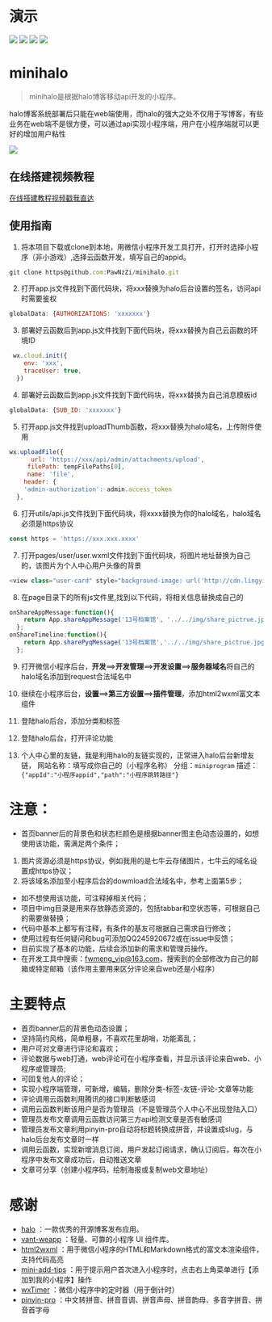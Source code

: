 # 演示
![](https://image.lingyikz.cn/miniprodram.png)
![](https://img.shields.io/badge/Author-Roy-brightgreen) ![](https://img.shields.io/badge/Version-v1.0-orange) ![](https://img.shields.io/badge/License-GPL--3.0-blue)
# minihalo

> minihalo是根据halo博客移动api开发的小程序。

halo博客系统部署后只能在web端使用，而halo的强大之处不仅用于写博客，有些业务在web端不是很方便，可以通过api实现小程序端，用户在小程序端就可以更好的增加用户粘性

![](https://image.lingyikz.cn/%E6%8B%BC%E6%8E%A5%E5%9B%BE%20%281%29%20%281%29.jpeg)
## 在线搭建视频教程
[在线搭建教程视频戳我直达](https://www.bilibili.com/video/BV1vM4y1G7Ku "在线搭建教程视频戳我直达")
## 使用指南
1. 将本项目下载或clone到本地，用微信小程序开发工具打开，打开时选择小程序（非小游戏）,选择云函数开发，填写自己的appid。
```javascript
git clone https@github.com:PawNzZi/minihalo.git
```

2. 打开app.js文件找到下面代码块，将xxx替换为halo后台设置的签名，访问api时需要鉴权
```javascript
globalData: {AUTHORIZATIONS: 'xxxxxxx'}
```
3. 部署好云函数后到app.js文件找到下面代码块，将xxx替换为自己云函数的环境ID
```javascript
 wx.cloud.init({
    env: 'xxx',
    traceUser: true,
  })
  ```
4. 部署好云函数后到app.js文件找到下面代码块，将xxx替换为自己消息模板id
```javascript
globalData: {SUB_ID: 'xxxxxxx'}
```
5. 打开app.js文件找到uploadThumb函数，将xxx替换为halo域名，上传附件使用
```javascript
wx.uploadFile({
      url: 'https://xxx/api/admin/attachments/upload',
     filePath: tempFilePaths[0],
     name: 'file',
    header: {
    'admin-authorization': admin.access_token
  },
```
6. 打开utils/api.js文件找到下面代码块，将xxxx替换为你的halo域名，halo域名必须是https协议
```javascript
const https = 'https://xxx.xxx.xxxx'
```

7. 打开pages/user/user.wxml文件找到下面代码块，将图片地址替换为自己的，该图片为个人中心用户头像的背景
```javascript
<view class="user-card" style="background-image: url('http://cdn.lingyikz.cn/1user_backgroud.jpg')"></view>
```

8. 在page目录下的所有js文件里,找到以下代码，将相关信息替换成自己的
```javascript
onShareAppMessage:function(){
    return App.shareAppMessage('13号档案馆', '../../img/share_pictrue.jpg', '/pages/index/index');
  };
onShareTimeline:function(){
    return App.sharePyqMessage('13号档案馆','../../img/share_pictrue.jpg','../../img/share_pictrue.jpg','/pages/index/index');
  };
```

9. 打开微信小程序后台，**开发**==>**开发管理**==>**开发设置**==>**服务器域名**将自己的halo域名添加到request合法域名中

10. 继续在小程序后台，**设置**==>**第三方设置**==>**插件管理**，添加html2wxml富文本组件

11. 登陆halo后台，添加分类和标签

12. 登陆halo后台，打开评论功能

13. 个人中心里的友链，我是利用halo的友链实现的，正常进入halo后台新增友链，
网站名称：填写成你自己的（小程序名称）
分组：```miniprogram```
描述：```{"appId":"小程序appid","path":"小程序跳转路径"}```


# 注意：
- 首页banner后的背景色和状态栏颜色是根据banner图主色动态设置的，如想使用该功能，需满足两个条件；
1. 图片资源必须是https协议，例如我用的是七牛云存储图片，七牛云的域名设置成https协议；
2. 将该域名添加至小程序后台的dowmload合法域名中，参考上面第5步；
- 如不想使用该功能，可注释掉相关代码；
- 项目中img目录是用来存放静态资源的，包括tabbar和空状态等，可根据自己的需要做替换；
- 代码中基本上都写有注释，有条件的基友可根据自己需求自行修改；
- 使用过程有任何疑问和bug可添加QQ245920672或在issue中反馈；
- 目前实现了基本的功能，后续会添加新的需求和管理员操作。
- 在开发工具中搜索：fwmeng_vip@163.com，搜索到的全部修改为自己的邮箱或特定邮箱（该作用主要用来区分评论来自web还是小程序）

# 主要特点

- 首页banner后的背景色动态设置；
- 坚持简约风格，简单粗暴，不喜欢花里胡哨，功能紊乱；
- 用户可对文章进行评论和喜欢；
- 评论数据与web打通，web评论可在小程序查看，并显示该评论来自web、小程序或管理员;
- 可回复他人的评论；
- 实现小程序端管理，可新增，编辑，删除分类-标签-友链-评论-文章等功能
- 评论调用云函数利用腾讯的接口判断敏感词
- 调用云函数判断该用户是否为管理员（不是管理员个人中心不出现登陆入口）
- 管理员发布文章调用云函数访问第三方api检测文章是否有敏感词
- 管理员发布文章利用pinyin-pro自动将标题转换成拼音，并设置成slug，与halo后台发布文章时一样
- 调用云函数，实现新增消息订阅，用户发起订阅请求，确认订阅后，每次在小程序中发布文章成功后，自动推送文章
- 文章可分享（创建小程序码，绘制海报或复制web文章地址）

# 感谢
- [halo](https://github.com/halo-dev/halo "halo") ：一款优秀的开源博客发布应用。
- [vant-weapp](https://github.com/youzan/vant-weapp " vant-weapp") ：轻量、可靠的小程序 UI 组件库。
- [html2wxml](https://github.com/qwqoffice/html2wxml "html2wxml") ：用于微信小程序的HTML和Markdown格式的富文本渲染组件，支持代码高亮
- [mini-add-tips](https://github.com/MakerGYT/mini-add-tips "mini-add-tips") ：用于提示用户首次进入小程序时，点击右上角菜单进行【添加到我的小程序】操作
- [wxTimer](https://github.com/baqihg/wxTimer "wxTimer") ：微信小程序中的定时器（用于倒计时）
- [pinyin-pro](https://github.com/zh-lx/pinyin-pro "pinyin-pro") ：中文转拼音、拼音音调、拼音声母、拼音韵母、多音字拼音、拼音首字母

